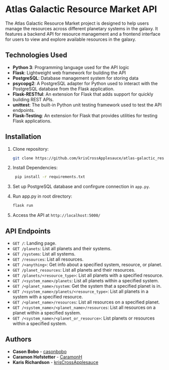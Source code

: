 # Atlas Galactic Resource Market API

The Atlas Galactic Resource Market project is designed to help users manage the resources across different planetary systems in the galaxy. It features a backend API for resource management and a frontend interface for users to view and explore available resources in the galaxy.

## Technologies Used

- **Python 3**: Programming language used for the API logic
- **Flask**: Lightweight web framework for building the API
- **PostgreSQL**: Database management system for storing data
- **psycopg2**: A PostgreSQL adapter for Python used to interact with the PostgreSQL database from the Flask application.
- **Flask-RESTful**: An extension for Flask that adds support for quickly building REST APIs.
- **unittest**: The built-in Python unit testing framework used to test the API endpoints.
- **Flask-Testing**: An extension for Flask that provides utilities for testing Flask applications.

## Installation

1. Clone repository:

   ```bash
   git clone https://github.com/krisCrossApplesauce/atlas-galactic_resource_market_API

2. Install Dependencies:

   ```bash
    pip install -r requirements.txt

3. Set up PostgreSQL database and confirgure connection in `app.py`.

4. Run app.py in root directory:

   ```bash
   flask run

5. Access the API at `http://localhost:5000/`

## API Endpoints

- `GET /`: Landing page.
- `GET /planets`: List all planets and their systems.
- `GET /systems`: List all systems.
- `GET /resources`: List all resources.
- `GET /<anything>`: Get info about a specified system, resource, or planet.
- `GET /planet_resources`: List all planets and their resources.
- `GET /planets/<resource_type>`: List all planets with a specified resource.
- `GET /<system_name>/planets`: List all planets within a specified system.
- `GET /<planet_name>/system`: Get the system that a specified planet is in.
- `GET /<system_name>/planets/<resource_type>`: List all planets in a system with a specified resource.
- `GET /<planet_name>/resources`: List all resources on a specified planet.
- `GET /<system_name>/<planet_name>/resources`: List all resources on a planet within a specified system.
- `GET /<system_name>/<planet_or_resource>`: List planets or resources within a specified system.

## Authors

- **Cason Bobo** - [casonbobo](https://github.com/casonbobo)
- **Caramon Hofstetter** - [CaramonH](https://github.com/CaramonH)
- **Karis Richardson** - [krisCrossApplesauce](https://github.com/krisCrossApplesauce)
